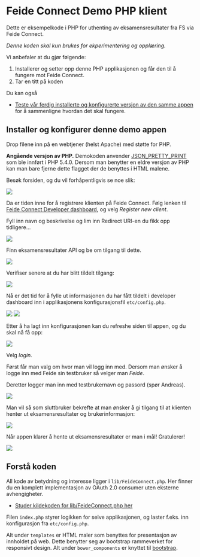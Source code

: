 
# Feide Connect Demo PHP klient


Dette er eksempelkode i PHP for uthenting av eksamensresultater fra FS via Feide Connect.

*Denne koden skal kun brukes for ekperimentering og opplæring.*

Vi anbefaler at du gjør følgende:

1. Installerer og setter opp denne PHP applikasjonen og får den til å fungere mot Feide Connect.
2. Tar en titt på koden

Du kan også 

* [Teste vår ferdig installerte og konfigurerte versjon av den samme appen](http://eksamen.andreas.uninettlabs.no/php/) for å sammenligne hvordan det skal fungere.


## Installer og konfigurer denne demo appen

Drop filene inn på en webtjener (helst Apache) med støtte for PHP.


**Angående versjon av PHP.** Demokoden anvender [JSON_PRETTY_PRINT](http://php.net/manual/en/function.json-encode.php) som ble innført i PHP 5.4.0. Dersom man benytter en eldre versjon av PHP kan man bare fjerne dette flagget der de benyttes i HTML malene.


Besøk forsiden, og du vil forhåpentligvis se noe slik:

![](http://clippings.erlang.no/ZZ24FD8151.jpg)


Da er tiden inne for å registrere klienten på Feide Connect. Følg lenken til [Feide Connect Developer dashboard](https://dev.uwap.uninettlabs.no), og velg *Register new client*.

Fyll inn navn og beskrivelse og lim inn Redirect URI-en du fikk opp tidligere...

![](http://clippings.erlang.no/ZZ6FFAC34F.jpg)


Finn eksamensresultater API og be om tilgang til dette.

![](http://clippings.erlang.no/ZZ3B2895F9.jpg)


Verifiser senere at du har blitt tildelt tilgang:

![](http://clippings.erlang.no/ZZ79F2F272.jpg)


Nå er det tid for å fylle ut informasjonen du har fått tildelt i developer dashboard inn i applikasjonens konfigurasjonsfil `etc/config.php`.


![](http://clippings.erlang.no/ZZ71FCD9CE.jpg)
![](http://clippings.erlang.no/ZZ51FA029B.jpg)



Etter å ha lagt inn konfigurasjonen kan du refreshe siden til appen, og du skal nå få opp:

![](http://clippings.erlang.no/ZZ552967BA.jpg)

Velg *login*.

Først får man valg om hvor man vil logg inn med. Dersom man ønsker å logge inn med Feide sin testbruker så velger man *Feide*.

Deretter logger man inn med testbrukernavn og passord (spør Andreas).

![](http://clippings.erlang.no/ZZ3EEF9417.jpg)

Man vil så som sluttbruker bekrefte at man ønsker å gi tilgang til at klienten henter ut eksamensresultater og brukerinformasjon:

![](http://clippings.erlang.no/ZZ181480E7.jpg)

Når appen klarer å hente ut eksamensresultater er man i mål! Gratulerer!

![](http://clippings.erlang.no/ZZ5A498725.jpg)






## Forstå koden


All kode av betydning og interesse ligger i `lib/FeideConnect.php`. Her finner du en komplett implementasjon av OAuth 2.0 consumer uten eksterne avhengigheter.

* [Studer kildekoden for lib/FeideConnect.php her](https://github.com/andreassolberg/feide-connect-php-demo/blob/master/lib/FeideConnect.php)

Filen `index.php` styrer logikken for selve applikasjonen, og laster f.eks. inn konfigurasjon fra `etc/config.php`.

Alt under `templates` er HTML maler som benyttes for presentasjon av innholdet på web. Dette benytter seg av bootstrap rammeverket for responsivt design. Alt under `bower_components` er knyttet til [bootstrap](http://getbootstrap.com).




